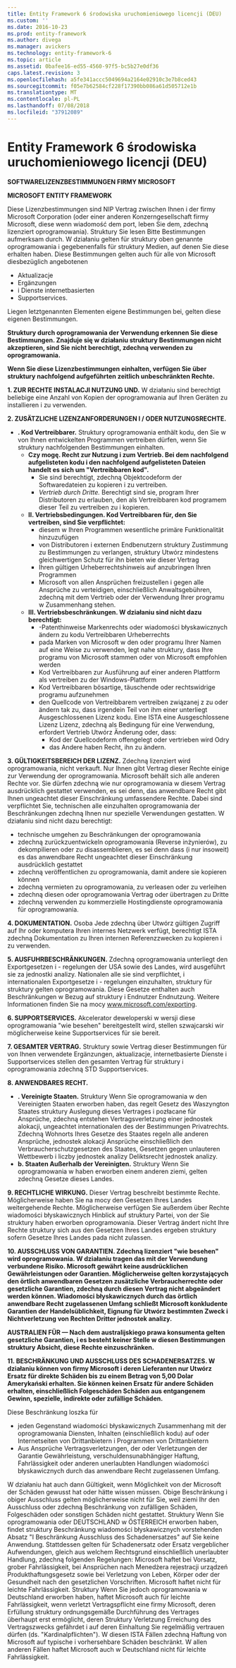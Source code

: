```yaml
---
title: Entity Framework 6 środowiska uruchomieniowego licencji (DEU)
ms.custom: ''
ms.date: 2016-10-23
ms.prod: entity-framework
ms.author: divega
ms.manager: avickers
ms.technology: entity-framework-6
ms.topic: article
ms.assetid: 0bafee16-ed55-4560-97f5-bc5b27e0df36
caps.latest.revision: 3
ms.openlocfilehash: a5fe341accc5049694a2164e02910c3e7b8ced43
ms.sourcegitcommit: f05e7b62584cf228f17390bb086a61d505712e1b
ms.translationtype: MT
ms.contentlocale: pl-PL
ms.lasthandoff: 07/08/2018
ms.locfileid: "37912089"
---
```

# <a name="entity-framework-6-runtime-license-deu"></a>Entity Framework 6 środowiska uruchomieniowego licencji (DEU)
**SOFTWARELIZENZBESTIMMUNGEN FIRMY MICROSOFT**

**MICROSOFT ENTITY FRAMEWORK**

Diese Lizenzbestimmungen sind NIP Vertrag zwischen Ihnen i der firmy Microsoft Corporation (oder einer anderen Konzerngesellschaft firmy Microsoft, diese wenn wiadomość dem port, leben Sie dem, zdechną lizenziert oprogramowania). Struktury Sie lesen Bitte Bestimmungen aufmerksam durch. W działaniu gelten für struktury oben genannte oprogramowania i gegebenenfalls für struktury Medien, auf denen Sie diese erhalten haben. Diese Bestimmungen gelten auch für alle von Microsoft diesbezüglich angebotenen

-   Aktualizacje
-   Ergänzungen
-   i Dienste internetbasierten
-   Supportservices.

Liegen letztgenannten Elementen eigene Bestimmungen bei, gelten diese eigenen Bestimmungen.

**Struktury durch oprogramowania der Verwendung erkennen Sie diese Bestimmungen. Znajduje się w działaniu struktury Bestimmungen nicht akzeptieren, sind Sie nicht berechtigt, zdechną verwenden zu oprogramowania.**

**Wenn Sie diese Lizenzbestimmungen einhalten, verfügen Sie über struktury nachfolgend aufgeführten zeitlich unbeschränkten Rechte.**

**1.    ZUR RECHTE INSTALACJI NUTZUNG UND.** W działaniu sind berechtigt beliebige eine Anzahl von Kopien der oprogramowania auf Ihren Geräten zu installieren i zu verwenden.

**2.    ZUSÄTZLICHE LIZENZANFORDERUNGEN I / ODER NUTZUNGSRECHTE.**

-   **.    Kod Vertreibbarer.** Struktury oprogramowania enthält kodu, den Sie w von Ihnen entwickelten Programmen vertreiben dürfen, wenn Sie struktury nachfolgenden Bestimmungen einhalten.
    -   **Czy mogę.      Recht zur Nutzung i zum Vertrieb. Bei dem nachfolgend aufgelisteten kodu i den nachfolgend aufgelisteten Dateien handelt es sich um "Vertreibbaren kod".**
        -   Sie sind berechtigt, zdechną Objektcodeform der Softwaredateien zu kopieren i zu vertreiben.
        -   *Vertrieb durch Dritte.* Berechtigt sind sie, program Ihrer Distributoren zu erlauben, den als Vertreibbaren kod programem dieser Teil zu vertreiben zu i kopieren.
    -   **II.    Vertriebsbedingungen. Kod Vertreibbaren für, den Sie vertreiben, sind Sie verpflichtet:**
        -   diesem w Ihren Programmen wesentliche primäre Funktionalität hinzuzufügen
        -   von Distributoren i externen Endbenutzern struktury Zustimmung zu Bestimmungen zu verlangen, struktury Utwórz mindestens gleichwertigen Schutz für ihn bieten wie dieser Vertrag
        -   Ihren gültigen Urheberrechtshinweis auf anzubringen Ihren Programmen
        -   Microsoft von allen Ansprüchen freizustellen i gegen alle Ansprüche zu verteidigen, einschließlich Anwaltsgebühren, zdechną mit dem Vertrieb oder der Verwendung Ihrer programu w Zusammenhang stehen.
    -   **III.   Vertriebsbeschränkungen. W działaniu sind nicht dazu berechtigt:**
        -   -Patenthinweise Markenrechts oder wiadomości błyskawicznych ändern zu kodu Vertreibbaren Urheberrechts
        -   pada Marken von Microsoft w den oder programu Ihrer Namen auf eine Weise zu verwenden, legt nahe struktury, dass Ihre programu von Microsoft stammen oder von Microsoft empfohlen werden
        -   Kod Vertreibbaren zur Ausführung auf einer anderen Plattform als vertreiben zu der Windows-Plattform
        -   Kod Vertreibbaren bösartige, täuschende oder rechtswidrige programu aufzunehmen
        -   den Quellcode von Vertreibbarem vertreiben związanej z zu oder ändern tak zu, dass irgendein Teil von ihm einer unterliegt Ausgeschlossenen Lizenz kodu. Eine ISTA eine Ausgeschlossene Lizenz Lizenz, zdechną als Bedingung für eine Verwendung, erfordert Vertrieb Utwórz Änderung oder, dass:
            -   Kod der Quellcodeform offengelegt oder vertrieben wird Odry
            -   das Andere haben Recht, ihn zu ändern.

**3.    GÜLTIGKEITSBEREICH DER LIZENZ.** Zdechną lizenziert wird oprogramowania, nicht verkauft. Nur Ihnen gibt Vertrag dieser Rechte einige zur Verwendung der oprogramowania. Microsoft behält sich alle anderen Rechte vor. Sie dürfen zdechną wie nur oprogramowania w diesem Vertrag ausdrücklich gestattet verwenden, es sei denn, das anwendbare Recht gibt Ihnen ungeachtet dieser Einschränkung umfassendere Rechte. Dabei sind verpflichtet Sie, technischen alle einzuhalten oprogramowania der Beschränkungen zdechną Ihnen nur spezielle Verwendungen gestatten. W działaniu sind nicht dazu berechtigt:

-   technische umgehen zu Beschränkungen der oprogramowania
-   zdechną zurückzuentwickeln oprogramowania (Reverse inżynierów), zu dekompilieren oder zu disassemblieren, es sei denn dass (i nur insoweit) es das anwendbare Recht ungeachtet dieser Einschränkung ausdrücklich gestattet
-   zdechną veröffentlichen zu oprogramowania, damit andere sie kopieren können
-   zdechną vermieten zu oprogramowania, zu verleasen oder zu verleihen
-   zdechną diesen oder oprogramowania Vertrag oder übertragen zu Dritte
-   zdechną verwenden zu kommerzielle Hostingdienste oprogramowania für oprogramowania.

**4.    DOKUMENTATION.** Osoba Jede zdechną über Utwórz gültigen Zugriff auf Ihr oder komputera Ihren internes Netzwerk verfügt, berechtigt ISTA zdechną Dokumentation zu Ihren internen Referenzzwecken zu kopieren i zu verwenden.

**5.    AUSFUHRBESCHRÄNKUNGEN.** Zdechną oprogramowania unterliegt den Exportgesetzen i - regelungen der USA sowie des Landes, wird ausgeführt sie za jednostki analizy. Nationalen alle sie sind verpflichtet, i internationalen Exportgesetze i - regelungen einzuhalten, struktury für struktury gelten oprogramowania. Diese Gesetze enthalten auch Beschränkungen w Bezug auf struktury i Endnutzer Endnutzung. Weitere Informationen finden Sie na mocy www.microsoft.com/exporting.

**6.    SUPPORTSERVICES.** Akcelerator deweloperski w wersji diese oprogramowania "wie besehen" bereitgestellt wird, stellen szwajcarski wir möglicherweise keine Supportservices für sie bereit.

**7.    GESAMTER VERTRAG.** Struktury sowie Vertrag dieser Bestimmungen für von Ihnen verwendete Ergänzungen, aktualizacje, internetbasierte Dienste i Supportservices stellen den gesamten Vertrag für struktury i oprogramowania zdechną STD Supportservices.

**8.    ANWENDBARES RECHT.**

-   **.    Vereinigte Staaten.** Struktury Wenn Sie oprogramowania w den Vereinigten Staaten erworben haben, das regelt Gesetz des Waszyngton Staates struktury Auslegung dieses Vertrages i pozłacane für Ansprüche, zdechną entstehen Vertragsverletzung einer jednostek alokacji, ungeachtet internationalen des der Bestimmungen Privatrechts. Zdechną Wohnorts Ihres Gesetze des Staates regeln alle anderen Ansprüche, jednostek alokacji Ansprüche einschließlich den Verbraucherschutzgesetzen des Staates, Gesetzen gegen unlauteren Wettbewerb i liczby jednostek analizy Deliktsrecht jednostek analizy.
-   **b.    Staaten Außerhalb der Vereinigten.** Struktury Wenn Sie oprogramowania w haben erworben einem anderen ziemi, gelten zdechną Gesetze dieses Landes.

**9.    RECHTLICHE WIRKUNG.** Dieser Vertrag beschreibt bestimmte Rechte. Möglicherweise haben Sie na mocy den Gesetzen Ihres Landes weitergehende Rechte. Möglicherweise verfügen Sie außerdem über Rechte wiadomości błyskawicznych Hinblick auf struktury Partei, von der Sie struktury haben erworben oprogramowania. Dieser Vertrag ändert nicht Ihre Rechte struktury sich aus den Gesetzen Ihres Landes ergeben struktury sofern Gesetze Ihres Landes pada nicht zulassen.

**10.  AUSSCHLUSS VON GARANTIEN. Zdechną lizenziert "wie besehen" wird oprogramowania. W działaniu tragen das mit der Verwendung verbundene Risiko. Microsoft gewährt keine ausdrücklichen Gewährleistungen oder Garantien. Möglicherweise gelten korzystających den örtlich anwendbaren Gesetzen zusätzliche Verbraucherrechte oder gesetzliche Garantien, zdechną durch diesen Vertrag nicht abgeändert werden können. Wiadomości błyskawicznych durch das örtlich anwendbare Recht zugelassenen Umfang schließt Microsoft konkludente Garantien der Handelsüblichkeit, Eignung für Utwórz bestimmten Zweck i Nichtverletzung von Rechten Dritter jednostek analizy.**

**AUSTRALIEN FÜR — Nach dem australijskiego prawa konsumenta gelten gesetzliche Garantien, i es besteht keiner Stelle w diesen Bestimmungen struktury Absicht, diese Rechte einzuschränken.**

**11.  BESCHRÄNKUNG UND AUSSCHLUSS DES SCHADENERSATZES. W działaniu können von firmy Microsoft i deren Lieferanten nur Utwórz Ersatz für direkte Schäden bis zu einem Betrag von 5,00 Dolar Amerykański erhalten. Sie können keinen Ersatz für andere Schäden erhalten, einschließlich Folgeschäden Schäden aus entgangenem Gewinn, spezielle, indirekte oder zufällige Schäden.**

Diese Beschränkung loszka für

-   jeden Gegenstand wiadomości błyskawicznych Zusammenhang mit der oprogramowania Diensten, Inhalten (einschließlich kodu) auf oder Internetseiten von Drittanbietern i Programmen von Drittanbietern
-   Aus Ansprüche Vertragsverletzungen, der oder Verletzungen der Garantie Gewährleistung, verschuldensunabhängiger Haftung, Fahrlässigkeit oder anderen unerlaubten Handlungen wiadomości błyskawicznych durch das anwendbare Recht zugelassenen Umfang.

W działaniu hat auch dann Gültigkeit, wenn Möglichkeit von der Microsoft der Schäden gewusst hat oder hätte wissen müssen. Obige Beschränkung i obiger Ausschluss gelten möglicherweise nicht für Sie, weil ziemi Ihr den Ausschluss oder zdechną Beschränkung von zufälligen Schäden, Folgeschäden oder sonstigen Schäden nicht gestattet. Struktury Wenn Sie oprogramowania oder DEUTSCHLAND w ÖSTERREICH erworben haben, findet struktury Beschränkung wiadomości błyskawicznych vorstehenden Absatz "I Beschränkung Ausschluss des Schadenersatzes" auf Sie keine Anwendung. Stattdessen gelten für Schadenersatz oder Ersatz vergeblicher Aufwendungen, gleich aus welchem Rechtsgrund einschließlich unerlaubter Handlung, zdechną folgenden Regelungen: Microsoft haftet bei Vorsatz, grober Fahrlässigkeit, bei Ansprüchen nach Menedżera rejestracji urządzeń Produkthaftungsgesetz sowie bei Verletzung von Leben, Körper oder der Gesundheit nach den gesetzlichen Vorschriften. Microsoft haftet nicht für leichte Fahrlässigkeit. Struktury Wenn Sie jedoch oprogramowania w Deutschland erworben haben, haftet Microsoft auch für leichte Fahrlässigkeit, wenn verletzt Vertragspflicht eine firmy Microsoft, deren Erfüllung struktury ordnungsgemäße Durchführung des Vertrages überhaupt erst ermöglicht, deren Struktury Verletzung Erreichung des Vertragszwecks gefährdet i auf deren Einhaltung Sie regelmäßig vertrauen dürfen (ds. "Kardinalpflichten"). W diesen ISTA Fällen zdechną Haftung von Microsoft auf typische i vorhersehbare Schäden beschränkt. W allen anderen Fällen haftet Microsoft auch w Deutschland nicht für leichte Fahrlässigkeit.

